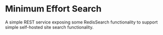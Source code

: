 # Minimum Effort Search

A simple REST service exposing some RedisSearch functionality to support
simple self-hosted site search functionality.
